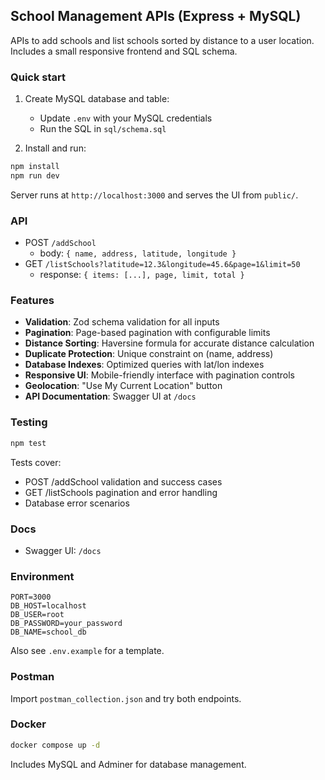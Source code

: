 ## School Management APIs (Express + MySQL)

APIs to add schools and list schools sorted by distance to a user location. Includes a small responsive frontend and SQL schema.

### Quick start

1. Create MySQL database and table:
   - Update `.env` with your MySQL credentials
   - Run the SQL in `sql/schema.sql`

2. Install and run:

```bash
npm install
npm run dev
```

Server runs at `http://localhost:3000` and serves the UI from `public/`.

### API

- POST `/addSchool`
  - body: `{ name, address, latitude, longitude }`
- GET `/listSchools?latitude=12.3&longitude=45.6&page=1&limit=50`
  - response: `{ items: [...], page, limit, total }`

### Features

- **Validation**: Zod schema validation for all inputs
- **Pagination**: Page-based pagination with configurable limits
- **Distance Sorting**: Haversine formula for accurate distance calculation
- **Duplicate Protection**: Unique constraint on (name, address)
- **Database Indexes**: Optimized queries with lat/lon indexes
- **Responsive UI**: Mobile-friendly interface with pagination controls
- **Geolocation**: "Use My Current Location" button
- **API Documentation**: Swagger UI at `/docs`

### Testing

```bash
npm test
```

Tests cover:
- POST /addSchool validation and success cases
- GET /listSchools pagination and error handling
- Database error scenarios

### Docs

- Swagger UI: `/docs`

### Environment

```
PORT=3000
DB_HOST=localhost
DB_USER=root
DB_PASSWORD=your_password
DB_NAME=school_db
```

Also see `.env.example` for a template.

### Postman

Import `postman_collection.json` and try both endpoints.

### Docker

```bash
docker compose up -d
```

Includes MySQL and Adminer for database management.



